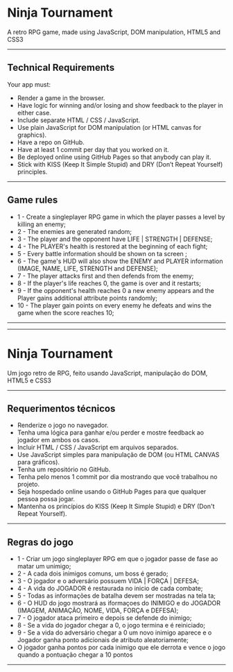 # Ninja Tournament
A retro RPG game, made using JavaScript, DOM manipulation, HTML5 and CSS3

---

## Technical Requirements 
Your app must:

* Render a game in the browser.
* Have logic for winning and/or losing and show feedback to the player in either case.
* Include separate HTML / CSS / JavaScript.
* Use plain JavaScript for DOM manipulation (or HTML canvas for graphics).
* Have a repo on GitHub.
* Have at least 1 commit per day that you worked on it.
* Be deployed online using GitHub Pages so that anybody can play it.
* Stick with KISS (Keep It Simple Stupid) and DRY (Don’t Repeat Yourself) principles.

---

## Game rules
* 1  - Create a singleplayer RPG game in which the player passes a level by killing an enemy;
* 2  - The enemies are generated random;
* 3  - The player and the opponent have LIFE | STRENGTH | DEFENSE;
* 4  - The PLAYER's health is restored at the beginning of each fight;
* 5  - Every battle information should be shown on ta screen ;
* 6  - The game's HUD will also show the ENEMY and PLAYER information (IMAGE, NAME, LIFE, STRENGTH and DEFENSE);
* 7  - The player attacks first and then defends from the enemy;
* 8  - If the player's life reaches 0, the game is over and it restarts;
* 9  - If the opponent's health reaches 0 a new enemy appears and the Player gains additional attribute points randomly;
* 10 - The player gain points on every enemy he defeats and wins the game when the score reaches 10;

---
---

# Ninja Tournament
Um jogo retro de RPG, feito usando JavaScript, manipulação do DOM, HTML5 e CSS3

---

## Requerimentos técnicos

* Renderize o jogo no navegador.
* Tenha uma lógica para ganhar e/ou perder e mostre feedback ao jogador em ambos os casos.
* Incluir HTML / CSS / JavaScript em arquivos separados.
* Use JavaScript simples para manipulação de DOM (ou HTML CANVAS para gráficos).
* Tenha um repositório no GitHub.
* Tenha pelo menos 1 commit por dia mostrando que você trabalhou no projeto.
* Seja hospedado online usando o GitHub Pages para que qualquer pessoa possa jogar.
* Mantenha os princípios do KISS (Keep It Simple Stupid) e DRY (Don't Repeat Yourself).

---

## Regras do jogo

* 1  - Criar um jogo singleplayer RPG em que o jogador passe de fase ao matar um unimigo;
* 2  - A cada dois inimigos comuns, um boss é gerado;
* 3  - O jogador e o adversário possuem VIDA | FORÇA | DEFESA; 
* 4  - A vida do JOGADOR é restaurada no inicio de cada combate;
* 5  - Todas as informações de batalha devem ser mostradas na tela ta; 
* 6  - O HUD do jogo mostrará as iformaçoes do INIMIGO e do JOGADOR (IMAGEM, ANIMAÇÃO, NOME, VIDA, FORÇA e DEFESA);
* 7  - O jogador ataca primeiro e depois se defende do inimigo;
* 8  - Se a vida do jogador chegar a 0, o jogo termina e é reiniciado;
* 9  - Se a vida do adversário chegar a 0 um novo inimigo aparece e o Jogador ganha ponto adicionais de atributo aleatoriamente;
* O jogador ganha pontos por cada inimigo que ele derrota e vence o jogo quando a pontuação chegar a 10 pontos


---

